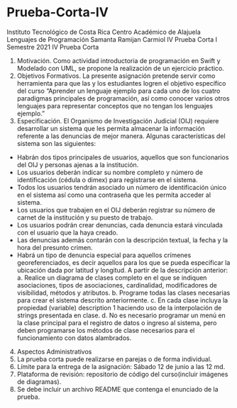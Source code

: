 # Prueba-Corta-IV

Instituto Tecnológico de Costa Rica
Centro Académico de Alajuela
Lenguajes de Programación
Samanta Ramijan Carmiol
IV Prueba Corta
I Semestre 2021
IV Prueba Corta
1. Motivación.
Como actividad introductoria de programación en Swift y Modelado con UML,
se propone la realización de un ejercicio práctico.
2. Objetivos Formativos.
La presente asignación pretende servir como herramienta para que las y los
estudiantes logren el objetivo específico del curso “Aprender un lenguaje
ejemplo para cada uno de los cuatro paradigmas principales de
programación, así como conocer varios otros lenguajes para representar
conceptos que no tengan los lenguajes ejemplo.”
3. Especificación.
El Organismo de Investigación Judicial (OIJ) requiere desarrollar un sistema
que les permita almacenar la información referente a las denuncias de mejor
manera. Algunas características del sistema son las siguientes:
- Habrán dos tipos principales de usuarios, aquellos que son funcionarios
del OIJ y personas ajenas a la institución.
- Los usuarios deberán indicar su nombre completo y número de
identificación (cédula o dimex) para registrarse en el sistema.
- Todos los usuarios tendrán asociado un número de identificación único
en el sistema así como una contraseña que les permita acceder al
sistema.
- Los usuarios que trabajen en el OIJ deberán registrar su número de
carnet de la institución y su puesto de trabajo.
- Los usuarios podrán crear denuncias, cada denuncia estará vinculada
con el usuario que la haya creado.
- Las denuncias además contarán con la descripción textual, la fecha y la
hora del presunto crimen.
- Habrá un tipo de denuncia especial para aquellos crímenes
georeferenciados, es decir aquellos para los que se pueda especificar la
ubicación dada por latitud y longitud.
A partir de la descripción anterior:
a. Realice un diagrama de clases completo en el que se indiquen
asociaciones, tipos de asociaciones, cardinalidad, modificadores de
visibilidad, métodos y atributos.
b. Programe todas las clases necesarias para crear el sistema descrito
anteriormente.
c. En cada clase incluya la propiedad (variable) description
1 haciendo uso
de la interpolación de strings presentada en clase.
d. No es necesario programar un menú en la clase principal para el
registro de datos o ingreso al sistema, pero deben programarse los
métodos de clase necesarios para el funcionamiento con datos
alambrados.
4. Aspectos Administrativos
1. La prueba corta puede realizarse en parejas o de forma individual.
2. Límite para la entrega de la asignación: Sábado 12 de junio a las 12 md.
3. Plataforma de revisión: repositorio de código del curso(incluir
imágenes de diagramas).
4. Se debe incluir un archivo README que contenga el enunciado de la
prueba.
